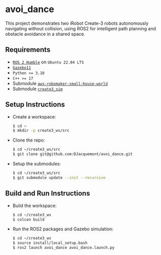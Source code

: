# avoi_dance
This project demonstrates two iRobot Create-3 robots autonomously navigating without collision, using ROS2 for intelligent path planning and obstacle avoidance in a shared space.

## Requirements
* [`ROS 2 Humble`](https://docs.ros.org/en/ros2_documentation/humble/) on `Ubuntu 22.04 LTS`
* [`Gazebo11`](https://classic.gazebosim.org/https://classic.gazebosim.org/)
* `Python >= 3.10`
* `C++ >= 17`
* Submodule [`aws-robomaker-small-house-world`](git@github.com:aws-robotics/aws-robomaker-small-house-world.git)
* Submodule [`create3_sim`](git@github.com:iRobotEducation/create3_sim.git)

## Setup Instructions
* Create a workspace:
    ```bash
    $ cd ~
    $ mkdir -p create3_ws/src
    ```
* Clone the repo:
    ```bash
    $ cd ~/create3_ws/src
    $ git clone git@github.com:DJacquemont/avoi_dance.git
    ```
* Setup the submodules:
    ```bash
    $ cd ~/create3_ws/src
    $ git submodule update --init --recursive
    ```

## Build and Run Instructions
* Build the workspace:
    ```bash
    $ cd ~/create3_ws
    $ colcon build
    ```
* Run the ROS2 packages and Gazebo simulation:
    ```bash
    $ cd ~/create3_ws
    $ source install/local_setup.bash
    $ ros2 launch avoi_dance avoi_dance.launch.py
    ```

